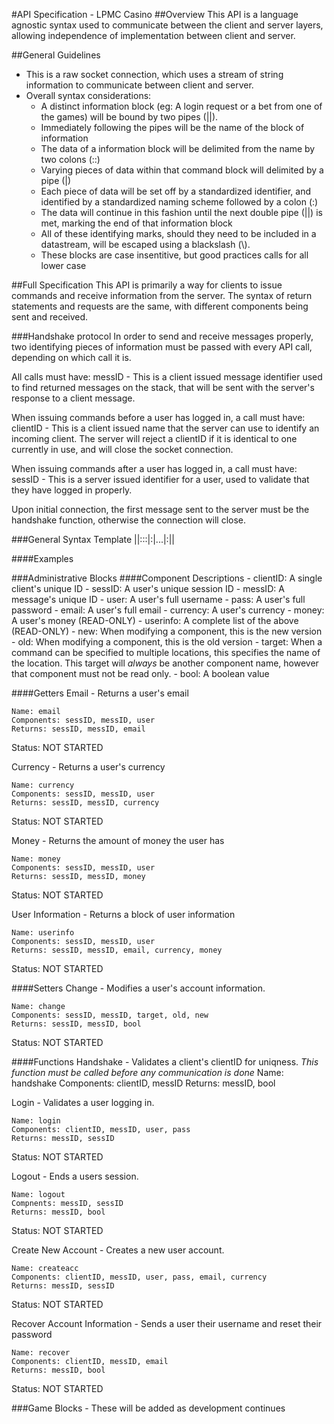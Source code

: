 #API Specification - LPMC Casino
##Overview
This API is a language agnostic syntax used to communicate between the client and server layers, allowing independence
of implementation between client and server. 

##General Guidelines
- This is a raw socket connection, which uses a stream of string information to communicate between client and server.
- Overall syntax considerations:
    - A distinct information block (eg: A login request or a bet from one of the games) will be bound by two pipes (||).
    - Immediately following the pipes will be the name of the block of information
    - The data of a information block will be delimited from the name by two colons (::)
    - Varying pieces of data within that command block will delimited by a pipe (|)
    - Each piece of data will be set off by a standardized identifier, and identified by a standardized naming 
    scheme followed by a colon (:)
    - The data will continue in this fashion until the next double pipe (||) is met, marking the end of that
    information block
    - All of these identifying marks, should they need to be included in a datastream, will be escaped using a 
    blackslash (\\).
    - These blocks are case insentitive, but good practices calls for all lower case

##Full Specification
This API is primarily a way for clients to issue commands and receive information from the server. The syntax
of return statements and requests are the same, with different components being sent and received.

###Handshake protocol
In order to send and receive messages properly, two identifying pieces of information must be passed with every
API call, depending on which call it is. 

All calls must have:
messID - This is a client issued message identifier used to find returned messages on the stack, that will be sent
with the server's response to a client message.

When issuing commands before a user has logged in, a call must have:
clientID - This is a client issued name that the server can use to identify an incoming client. The server will
reject a clientID if it is identical to one currently in use, and will close the socket connection.

When issuing commands after a user has logged in, a call must have:
sessID - This is a server issued identifier for a user, used to validate that they have logged in properly. 

Upon initial connection, the first message sent to the server must be the handshake function, otherwise the connection
will close.

###General Syntax Template
    ||<NameOfInfo>::<Component1>:<Info>|<Component2>:<Info>|...|<ComponentN>:<Info>||
    
####Examples
    

###Administrative Blocks
####Component Descriptions
    - clientID: A single client's unique ID
    - sessID: A user's unique session ID 
    - messID: A message's unique ID
    - user: A user's full username
    - pass: A user's full password
    - email: A user's full email
    - currency: A user's currency
    - money: A user's money (READ-ONLY)
    - userinfo: A complete list of the above (READ-ONLY)
    - new: When modifying a component, this is the new version
    - old: When modifying a component, this is the old version
    - target: When a command can be specified to multiple locations, this specifies the name of the location. 
    This target will *always* be another component name, however that component must not be read only.
    - bool: A boolean value

####Getters
Email - Returns a user's email

    Name: email
    Components: sessID, messID, user
    Returns: sessID, messID, email

Status: NOT STARTED

Currency - Returns a user's currency

    Name: currency
    Components: sessID, messID, user
    Returns: sessID, messID, currency

Status: NOT STARTED

Money - Returns the amount of money the user has

    Name: money
    Components: sessID, messID, user
    Returns: sessID, messID, money

Status: NOT STARTED

User Information - Returns a block of user information

    Name: userinfo
    Components: sessID, messID, user
    Returns: sessID, messID, email, currency, money

Status: NOT STARTED

####Setters
Change - Modifies a user's account information.

    Name: change
    Components: sessID, messID, target, old, new
    Returns: sessID, messID, bool

Status: NOT STARTED

####Functions
Handshake - Validates a client's clientID for uniqness. *This function must be called before any communication
is done*
    Name: handshake
    Components: clientID, messID
    Returns: messID, bool

Login - Validates a user logging in.

    Name: login
    Components: clientID, messID, user, pass
    Returns: messID, sessID

Status: NOT STARTED

Logout - Ends a users session.

    Name: logout
    Compnents: messID, sessID
    Returns: messID, bool

Status: NOT STARTED

Create New Account - Creates a new user account.

    Name: createacc
    Components: clientID, messID, user, pass, email, currency
    Returns: messID, sessID

Status: NOT STARTED

Recover Account Information - Sends a user their username and reset their password

    Name: recover
    Components: clientID, messID, email
    Returns: messID, bool

Status: NOT STARTED

###Game Blocks - These will be added as development continues